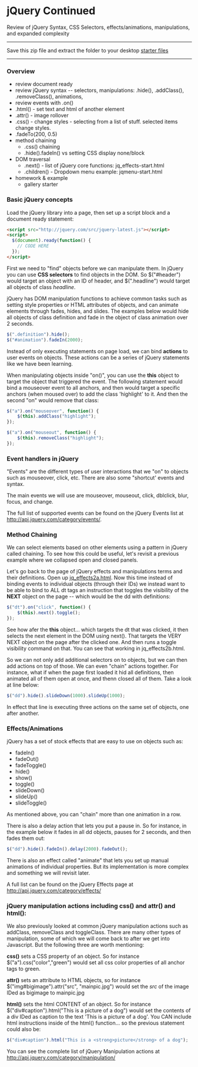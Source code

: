 jQuery Continued
================

Review of jQuery Syntax, CSS Selectors, effects/animations, manipulations, and expanded complexity

******************
Save this zip file and extract the folder to your desktop
[starter files](http://itpwebdev.herokuapp.com/starters/301/jquery-continued.zip)
******************

### Overview

* review document ready
* review jQuery syntax -- selectors, manipulations: .hide(), .addClass(), .removeClass(), animations, 
* review events with .on()
* .html() - set text and html of another element
* .attr() - image rollover
* .css() - change styles - selecting from a list of stuff. selected items change styles.
* .fadeTo(200, 0.5)
* method chaining
	* .css() chaining
	* .hide().fadeIn() vs setting CSS display none/block
* DOM traversal
	* .next() - list of jQuery core functions: jq_effects-start.html
	* .children() - Dropdown menu example: jqmenu-start.html
* homework & example
	* gallery starter

### Basic jQuery concepts

Load the jQuery library into a page, then set up a script block and a document ready statement:

```html
<script src="http://jquery.com/src/jquery-latest.js"></script>
<script>
  $(document).ready(function() {
  	// CODE HERE
  });
</script>
```

First we need to "find" objects before we can manipulate them. In jQuery you can use __CSS selectors__ to find objects in the DOM. So $("#header") would target an object with an ID of header, and $(".headline") would target all objects of class _headline_. 
 
jQuery has DOM manipulation functions to achieve common tasks such as setting style properties or HTML attributes of objects, and can animate elements through fades, hides, and slides. The examples below would hide all objects of class definition and fade in the object of class animation over 2 seconds.

```js
$(".definition").hide();
$("#animation").fadeIn(2000);  
```
 	
Instead of only executing statements on page load, we can bind __actions__ to user events on objects. These actions can be a series of jQuery statements like we have been learning.
 
When manipulating objects inside "on()", you can use the __this__ object to target the object that triggered the event. The following statement would bind a mouseover event to all anchors, and then would target a specific anchors (when moused over) to add the class 'highlight' to it. And then the second "on" would remove that class:
   
```js
$("a").on("mouseover", function() {
	$(this).addClass("highlight");
});

$("a").on("mouseout", function() {
	$(this).removeClass("highlight");
});
```
 
### Event handlers in jQuery

"Events" are the different types of user interactions that we "on" to objects such as mouseover, click, etc. There are also some "shortcut' events and syntax.

The main events we will use are mouseover, mouseout, click, dblclick, blur, focus, and change.

The full list of supported events can be found on the jQuery Events list at http://api.jquery.com/category/events/.


### Method Chaining

We can select elements based on other elements using a pattern in jQuery called chaining. To see how this could be useful, let's revisit a previous example where we collapsed open and closed panels.

Let's go back to the page of jQuery effects and manipulations terms and their definitions. Open up [jq_effects2a.html](http://webdev.usc.edu/itp301/lecture_examples/jq_effects2a.html). Now this time instead of binding events to individual objects (through their IDs) we instead want to be able to bind to ALL dt tags an instruction that toggles the visibility of the __NEXT__ object on the page -- which would be the dd with definitions:

```js
$("dt").on("click", function() {
	$(this).next().toggle();
});
```
See how afer the __this__ object... which targets the dt that was clicked, it then selects the next element in the DOM using next(). That targets the VERY NEXT object on the page after the clicked one. And then runs a toggle visibility command on that. You can see that working in jq_effects2b.html.

So we can not only add additional selectors on to objects, but we can then add actions on top of those. We can even "chain" actions together. For instance, what if when the page first loaded it hid all definitions, then animated all of them open at once, and thenn closed all of them. Take a look at line below:

```js
$("dd").hide().slideDown(1000).slideUp(1000);
```
	
In effect that line is executing three actions on the same set of objects, one after another.

 
### Effects/Animations

jQuery has a set of stock effects that are easy to use on objects such as:

* fadeIn()
* fadeOut()
* fadeToggle()
* hide()
* show()
* toggle()
* slideDown()
* slideUp()
* slideToggle()

As mentioned above, you can "chain" more than one animation in a row.

There is also a delay action that lets you put a pause in. So for instance, in the example below it fades in all dd objects, pauses for 2 seconds, and then fades them out:

```js
$("dd").hide().fadeIn().delay(2000).fadeOut();
```
	
There is also an effect called "animate" that lets you set up manual animations of individual properties. But its implementation is more complex and something we will revisit later.

A full list can be found on the jQuery Effects page at http://api.jquery.com/category/effects/

 
### jQuery manipulation actions including css() and attr() and html():

We also previously looked at common jQuery manipulation actions such as addClass, removeClass and toggleClass. There are many other types of manipulation, some of which we will come back to after we get into Javascript. But the following three are worth mentioning:

__css()__ sets a CSS property of an object. So for instance $("a").css("color","green") would set all css color properties of all anchor tags to green.
 
__attr()__ sets an attribute to HTML objects, so for instance $("img#bigimage").attr("src", "mainpic.jpg") would set the _src_ of the image IDed as bigimage to mainpic.jpg
 
__html()__ sets the html CONTENT of an object. So for instance $("div#caption").html("This is a picture of a dog") would set the contents of a div IDed as caption to the text 'This is a picture of a dog'. You CAN include html instructions inside of the html() function... so the previous statement could also be:

```js
$("div#caption").html("This is a <strong>picture</strong> of a dog");
```

You can see the complete list of jQuery Manipulation actions at http://api.jquery.com/category/manipulation/

